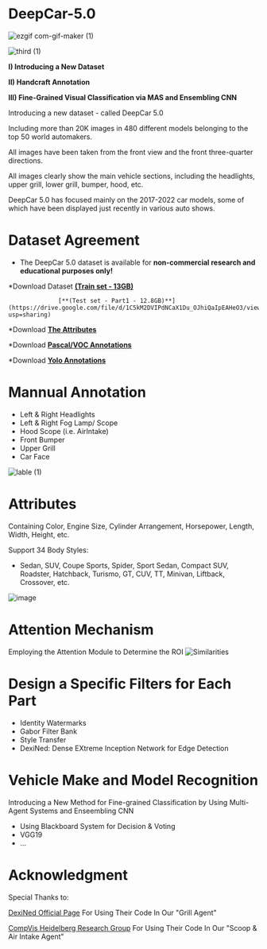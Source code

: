 # DeepCar-5.0


![ezgif com-gif-maker (1)](https://user-images.githubusercontent.com/96300226/146679203-916341b0-5313-4f2a-a305-0e82a76da73b.gif)


![third (1)](https://user-images.githubusercontent.com/96300226/147329610-bce852ff-3dbf-46ff-a1ba-bfd4876bb5d6.gif)




****I) Introducing a New Dataset****

**II) Handcraft Annotation**

**III) Fine-Grained Visual Classification via MAS and Ensembling CNN**

Introducing a new dataset - called DeepCar 5.0

Including more than 20K images in 480 different models belonging to the top 50 world automakers.

All images have been taken from the front view and the front three-quarter directions.

All images clearly show the main vehicle sections, including the headlights, upper grill, lower grill, bumper, hood, etc. 

DeepCar 5.0 has focused mainly on the 2017-2022 car models, some of which have been displayed just recently in various auto shows.

# Dataset Agreement
* The DeepCar 5.0 dataset is available for **non-commercial research and educational purposes only!**



*Download Dataset [**(Train set - 13GB)**](https://drive.google.com/file/d/1Hx1jz6HI7oolQbv7F5Kd68My0SW9jrny/view?usp=sharing) 

                  [**(Test set - Part1 - 12.8GB)**](https://drive.google.com/file/d/1C5kM2DVIPdNCaX1Du_OJhiQaIpEAHeO3/view?usp=sharing)

*Download [**The Attributes**](https://docs.google.com/spreadsheets/d/1Uv2_WADMuWnmJO777CENOycF7etM64Gx/edit?usp=sharing&ouid=113921680243179511172&rtpof=true&sd=true)

*Download [**Pascal/VOC Annotations**](https://drive.google.com/file/d/18bFrR9dC_38wEFUF9PfT__CJOwegNo1e/view?usp=sharing)

*Download [**Yolo Annotations**](https://drive.google.com/file/d/1PVn49TV88E6j-GCkZayHpdyx27SkUExa/view?usp=sharing)






# Mannual Annotation
* Left & Right Headlights
* Left & Right Fog Lamp/ Scope
* Hood Scope (i.e. AirIntake)
* Front Bumper
* Upper Grill
* Car Face


![lable (1)](https://user-images.githubusercontent.com/96300226/148178487-84e539ec-2213-4990-92d8-bffe3465ca40.jpg)

# Attributes
Containing Color, Engine Size, Cylinder Arrangement, Horsepower, Length,	Width,	Height, etc.

Support 34 Body Styles:
* Sedan, SUV, Coupe Sports, Spider, Sport Sedan, Compact SUV, Roadster, Hatchback, Turismo, GT, CUV, TT, Minivan, Liftback, Crossover, etc.




![image](https://user-images.githubusercontent.com/96300226/148179069-4c66b79a-12c8-4227-84af-79983924afb5.png)



# Attention Mechanism
Employing the Attention Module to Determine the ROI
![Similarities](https://user-images.githubusercontent.com/96300226/146680188-3d60e449-fdf5-4168-a487-b5e5e24a88cb.jpg)



# Design a Specific Filters for Each Part
* Identity Watermarks
* Gabor Filter Bank
* Style Transfer
* DexiNed: Dense EXtreme Inception Network for Edge Detection


# Vehicle Make and Model Recognition
Introducing a New Method for Fine-grained Classification by Using Multi-Agent Systems and Enseembling CNN
* Using Blackboard System for Decision & Voting
* VGG19
* ...





# Acknowledgment
Special Thanks to:

[DexiNed Official Page](https://github.com/xavysp/DexiNed) For Using Their Code In Our "Grill Agent"

[CompVis Heidelberg Research Group](https://github.com/CompVis/adaptive-style-transfer) For Using Their Code In Our "Scoop & Air Intake Agent"

